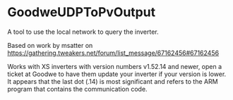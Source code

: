 # GoodweUDPToPvOutput
 A tool to use the local network to query the inverter.
 
 Based on work by msatter on https://gathering.tweakers.net/forum/list_message/67162456#67162456
 
 Works with XS inverters with version numbers v1.52.14 and newer, open a ticket at Goodwe to have them update your inverter if your version is lower.
 It appears that the last dot (.14) is most significant and refers to the ARM program that contains the communication code.

